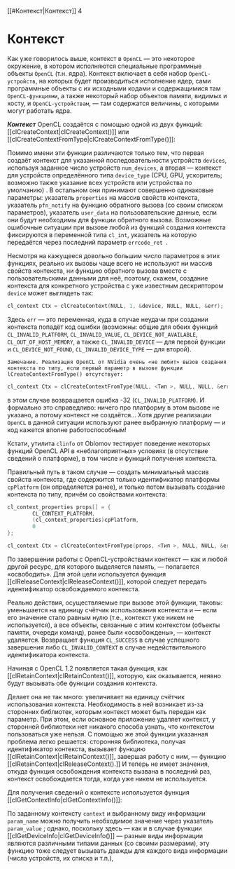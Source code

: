 
[[#Контекст|Контекст]] 4

# Контекст

Как уже говорилось выше, контекст в `OpenCL` — это некоторое окружение, в котором исполняются специальные программные объекты `OpenCL` (т.н. ядра). Контекст включает в себя набор `OpenCL-устройств`, на которых будет производиться исполнение ядер, сами программные объекты с их исходными кодами и содержащимися там `OpenCL-функциями`, а также некоторый набор объектов памяти, видимых и хосту, и `OpenCL-устройствам`, — там содержатся величины, с которыми могут работать ядра.

***Контекст*** OpenCL создаётся с помощью одной из двух функций: [[clCreateContext|clCreateContext()]] или [[clCreateContextFromType|clCreateContextFromType()]]:

Помимо имени эти функции различаются только тем, что первая создаёт контекст для указанной последовательности устройств `devices`, используя заданное число устройств `num_devices`, а вторая — контекст для устройств определённого типа `device_type` (CPU, GPU, ускоритель; возможно также указание всех устройств или устройства по умолчанию) . В остальном они принимают совершенно одинаковые параметры: указатель `properties` на массив свойств контекста, указатель `pfn_notify` на функцию обратного вызова (со своим списком параметров), указатель `user_data` на пользовательские данные, если они будут необходимы для функции обратного вызова. Возможные ошибочные ситуации при вызове любой из функций создания контекста фиксируются в переменной типа `cl_int`, указатель на которую передаётся через последний параметр `errcode_ret `.

Несмотря на кажущееся довольно большим число параметров в этих функциях, реально их вызовы чаще всего не используют ни массив свойств контекста, ни функцию обратного вызова вместе с пользовательскими данными для неё, поэтому, скажем, создание контекста для конкретного устройства с уже известным дескриптором `device` может выглядеть так:
```c++
cl_context Ctx = clCreateContext(NULL, 1, &device, NULL, NULL, &err);
```

Здесь `err` — это переменная, куда в случае неудачи при создании контекста попадёт код ошибки (возможны: общие для обеих функций `CL_INVALID_PLATFORM`, `CL_INVALID_VALUE`, `CL_DEVICE_NOT_AVAILABLE`, `CL_OUT_OF_HOST_MEMORY`, а также `CL_INVALID_DEVICE` — для первой функции и `CL_DEVICE_NOT_FOUND`, `CL_INVALID_DEVICE_TYPE` — для второй).

```
Замечание. Реализация OpenCL от NVidia очень «не любит» вызов создания контекста по типу, если первый параметр в вызове функции  lCreateContextFromType() отсутствует:
```

```c++
cl_context Ctx = clCreateContextFromType(NULL, <Тип >, NULL, NULL, &err);
```

в этом случае возвращается ошибка -32 (`CL_INVALID_PLATFORM`). И формально это справедливо: ничего про платформу в этом вызове не указано, а потому контекст не создаётся... Хотя другие реализации `OpenCL` в данной ситуации используют ранее выбранную платформу — и код кажется вполне работоспособным!

Кстати, утилита `clinfo` от Oblomov тестирует поведение некоторых функций OpenCL API в «неблагоприятных» условиях (в отсутствие сведений о платформе), в том числе и функций получения контекста.

Правильный путь в таком случае — создать минимальный массив свойств контекста, где содержится только идентификатор платформы `cpPlatform` (он определяется ранее), и только потом вызывать создание контекста по типу, причём со свойствами контекста:
```c++
cl_context_properties props[] = {
		CL_CONTEXT_PLATFORM, 
		(cl_context_properties)cpPlatform,
		0
};

cl_context Ctx = clCreateContextFromType(props, <Тип >, NULL, NULL, &err);
```
По завершении работы с OpenCL-устройствами контекст — как и любой другой ресурс, для которого выделяется память, — полагается «освободить». Для этой цели используется функция [[clReleaseContext|clReleaseContext()]], которой следует передать идентификатор освобождаемого контекста.

Реально действия, осуществляемые при вызове этой функции, таковы: уменьшается на единицу счётчик использования контекста и — если его значение стало равным нулю (т.е., контекст уже никем не используется), а все объекты, связанные с этим контекстом (объекты памяти, очереди команд), ранее были «освобождены», — контекст удаляется. Возвращает функция `CL_SUCCESS` в случае успешного завершения либо `CL_INVALID_CONTEXT` в случае недействительного идентификатора контекста.

Начиная с OpenCL 1.2 появляется такая функция, как [[clRetainContext|clRetainContext()]], которую, как оказывается, неявно будут вызывать обе функции создания контекста.

Делает она не так много: увеличивает на единицу счётчик использования контекста. Необходимость в ней возникает из-за сторонних библиотек, которым контекст может быть передан как параметр. При этом, если основное приложение удаляет контекст, у сторонней библиотеки нет никакого способа узнать, что контекстом пользоваться уже нельзя. С помощью же этой функции указанная проблема легко решается: сторонняя библиотека, получая идентификатор контекста, вызывает функцию [[clRetainContext|clRetainContext()]], завершая работу с ним, — функцию [[clRetainContext|clReleaseContext().]] И теперь не имеет значения, откуда функция освобождения контекста вызвана в последний раз, контекст освобождается тогда, когда уже никем не используется.

Для получения сведений о контексте используется функция [[clGetContextInfo|clGetContextInfo()]]:

По заданному контексту `context` и выбранному виду информации `param_name` можно получить необходимое значение через указатель `param_value` ; однако, поскольку здесь — как и в случае функции [[clGetDeviceInfo|clGetDeviceInfo()]] — разные виды информации являются различными типами данных (со своими размерами), эту функцию тоже следует вызывать дважды для каждого вида информации (числа устройств, их списка и т.п.),
